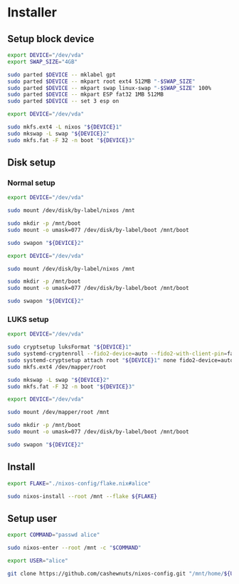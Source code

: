 # Installer

## Setup block device

```bash { "name": "partition", "interactive": true }
export DEVICE="/dev/vda"
export SWAP_SIZE="4GB"

sudo parted $DEVICE -- mklabel gpt
sudo parted $DEVICE -- mkpart root ext4 512MB "-$SWAP_SIZE"
sudo parted $DEVICE -- mkpart swap linux-swap "-$SWAP_SIZE" 100%
sudo parted $DEVICE -- mkpart ESP fat32 1MB 512MB
sudo parted $DEVICE -- set 3 esp on
```

```bash { "name": "format", "interactive": true  }
export DEVICE="/dev/vda"

sudo mkfs.ext4 -L nixos "${DEVICE}1"
sudo mkswap -L swap "${DEVICE}2"
sudo mkfs.fat -F 32 -n boot "${DEVICE}3"
```

## Disk setup

### Normal setup

```bash { "name": "mount", "interactive": true  }
export DEVICE="/dev/vda"

sudo mount /dev/disk/by-label/nixos /mnt

sudo mkdir -p /mnt/boot
sudo mount -o umask=077 /dev/disk/by-label/boot /mnt/boot

sudo swapon "${DEVICE}2"
```

```bash { "name": "mount", "interactive": true  }
export DEVICE="/dev/vda"

sudo mount /dev/disk/by-label/nixos /mnt

sudo mkdir -p /mnt/boot
sudo mount -o umask=077 /dev/disk/by-label/boot /mnt/boot

sudo swapon "${DEVICE}2"
```

### LUKS setup

```bash { "name": "format-luks", "tag": ["luks"], "interactive": true  }
export DEVICE="/dev/vda"

sudo cryptsetup luksFormat "${DEVICE}1"
sudo systemd-cryptenroll --fido2-device=auto --fido2-with-client-pin=false --wipe-slot=1 "${DEVICE}1"
sudo systemd-cryptsetup attach root "${DEVICE}1" none fido2-device=auto
sudo mkfs.ext4 /dev/mapper/root

sudo mkswap -L swap "${DEVICE}2"
sudo mkfs.fat -F 32 -n boot "${DEVICE}3"
```

```bash { "name": "mount-luks", "tag": ["luks"], "interactive": true  }
export DEVICE="/dev/vda"

sudo mount /dev/mapper/root /mnt

sudo mkdir -p /mnt/boot
sudo mount -o umask=077 /dev/disk/by-label/boot /mnt/boot

sudo swapon "${DEVICE}2"
```

## Install

```bash { "name": "install", "interactive": true  }
export FLAKE="./nixos-config/flake.nix#alice"

sudo nixos-install --root /mnt --flake ${FLAKE}
```

## Setup user

```bash { "name": "user-passwd", "interactive": true  }
export COMMAND="passwd alice"

sudo nixos-enter --root /mnt -c "$COMMAND"
```

```bash { "name": "git-clone", "interactive": true  }
export USER="alice"

git clone https://github.com/cashewnuts/nixos-config.git "/mnt/home/${USER}/nixos-config"
```

